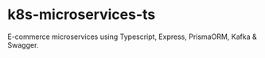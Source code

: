# k8s-microservices-ts
E-commerce microservices using Typescript, Express, PrismaORM, Kafka &amp; Swagger.
